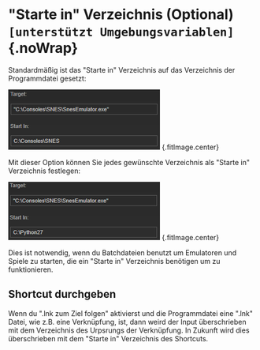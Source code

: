 # "Starte in" Verzeichnis (Optional) `[unterstützt Umgebungsvariablen]`{.noWrap}

Standardmäßig ist das "Starte in" Verzeichnis auf das Verzeichnis der Programmdatei gesetzt:

![Standard "Starte in" Verzeichnis](../../../assets/images/default-start-in-directory.png) {.fitImage.center}

Mit dieser Option können Sie jedes gewünschte Verzeichnis als "Starte in" Verzeichnis festlegen:

![Ner "Starte In" Verzeichnis](../../../assets/images/new-start-in-directory.png) {.fitImage.center}

Dies ist notwendig, wenn du Batchdateien benutzt um Emulatoren und Spiele zu starten, die ein "Starte in" Verzeichnis benötigen um zu funktionieren.

## Shortcut durchgeben
Wenn du ".lnk zum Ziel folgen" aktivierst und die Programmdatei eine ".lnk" Datei, wie z.B. eine Verknüpfung, ist, dann weird der Input überschrieben mit dem Verzeichnis des Urpsrungs der Verknüpfung. In Zukunft wird dies überschrieben mit dem "Starte in" Verzeichnis des Shortcuts.
